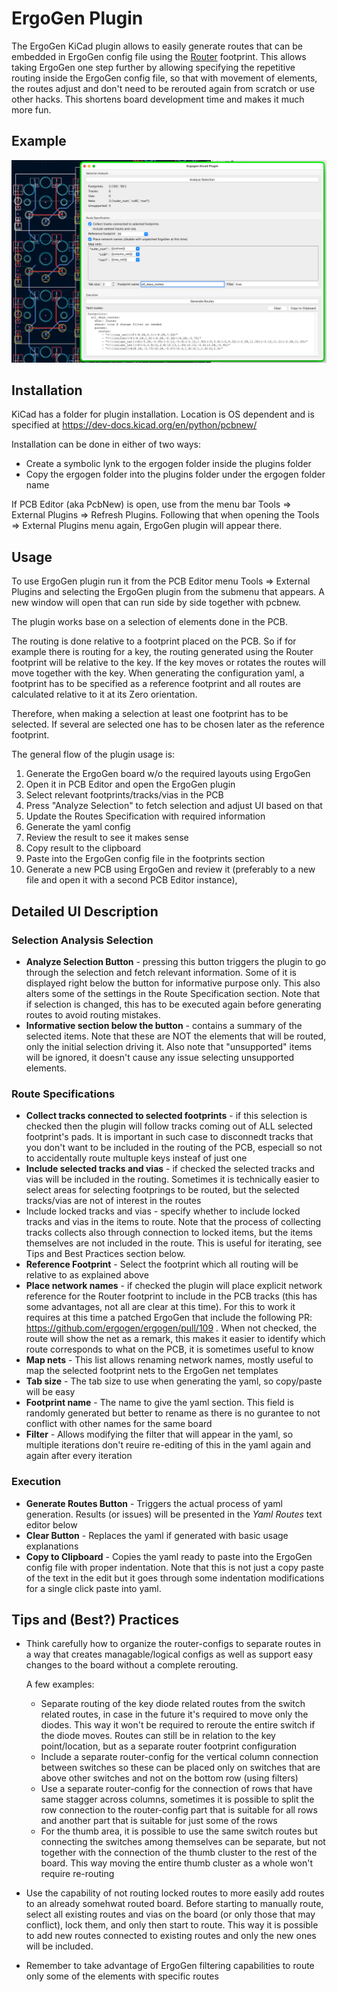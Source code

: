 # ErgoGen Plugin

The ErgoGen KiCad plugin allows to easily generate routes that can be embedded in ErgoGen config file using the [Router](./router.md) footprint.
This allows taking ErgoGen one step further by allowing specifying the repetitive routing inside the ErgoGen config file, so that with movement of elements, the routes adjust and don't need to be rerouted again from scratch or use other hacks. 
This shortens board development time and makes it much more fun.

## Example

![Plugin Usage Example](images/ergogen_kicad_plugin_example.png)

## Installation

KiCad has a folder for plugin installation. Location is OS dependent and is specified at https://dev-docs.kicad.org/en/python/pcbnew/

Installation can be done in either of two ways:
- Create a symbolic lynk to the ergogen folder inside the plugins folder
- Copy the ergogen folder into the plugins folder under the ergogen folder name

If PCB Editor (aka PcbNew) is open, use from the menu bar Tools => External Plugins => Refresh Plugins. Following that when opening the Tools => External Plugins menu again, ErgoGen plugin will appear there.

## Usage

To use ErgoGen plugin run it from the PCB Editor menu Tools => External Plugins and selecting the ErgoGen plugin from the submenu that appears. 
A new window will open that can run side by side together with pcbnew.

The plugin works base on a selection of elements done in the PCB.

The routing is done relative to a footprint placed on the PCB. So if for example there is routing for a key, the routing generated using the Router footprint will be relative to the key. 
If the key moves or rotates the routes will move together with the key.
When generating the configuration yaml, a footprint has to be specified as a reference footprint and all routes are calculated relative to it at its Zero orientation.

Therefore, when making a selection at least one footprint has to be selected. If several are selected one has to be chosen later as the reference footprint.

The general flow of the plugin usage is:

1. Generate the ErgoGen board w/o the required layouts using ErgoGen
1. Open it in PCB Editor and open the ErgoGen plugin
1. Select relevant footprints/tracks/vias in the PCB
1. Press "Analyze Selection" to fetch selection and adjust UI based on that
1. Update the Routes Specification with required information
1. Generate the yaml config
1. Review the result to see it makes sense
1. Copy result to the clipboard
1. Paste into the ErgoGen config file in the footprints section
1. Generate a new PCB using ErgoGen and review it (preferably to a new file and open it with a second PCB Editor instance),

## Detailed UI Description

### Selection Analysis Selection
- **Analyze Selection Button** - pressing this button triggers the plugin to go through the selection and fetch relevant information.
Some of it is displayed right below the button for informative purpose only.
This also alters some of the settings in the Route Specification section.
Note that if selection is changed, this has to be executed again before generating routes to avoid routing mistakes.
- **Informative section below the button** - contains a summary of the selected items. Note that these are NOT the elements that will be routed, only the initial selection driving it. 
Also note that "unsupported" items will be ignored, it doesn't cause any issue selecting unsupported elements.

### Route Specifications
- **Collect tracks connected to selected footprints** - if this selection is checked then the plugin will follow tracks coming out of ALL selected footprint's pads.
It is important in such case to disconnedt tracks that you don't want to be included in the routing of the PCB, especiall so not to accidentally route multuple keys insteaf of just one
- **Include selected tracks and vias** - if checked the selected tracks and vias will be included in the routing. Sometimes it is technically easier to select areas for selecting footprings to be routed, but the selected tracks/vias are not of interest in the routes
- Include locked tracks and vias - specify whether to include locked tracks and vias in the items to route. Note that the process of collecting tracks collects also through connection to locked items, but the items themselves are not included in the route. This is useful for iterating, see Tips and Best Practices section below.
- **Reference Footprint** - Select the footprint which all routing will be relative to as explained above
- **Place network names** - if checked the plugin will place explicit network reference for the Router footprint to include in the PCB tracks (this has some advantages, not all are clear at this time). For this to work it requires at this time a patched ErgoGen that include the following PR: https://github.com/ergogen/ergogen/pull/109 .
When not checked, the route will show the net as a remark, this makes it easier to identify which route corresponds to what on the PCB, it is sometimes useful to know
- **Map nets** - This list allows renaming network names, mostly useful to map the selected footprint nets to the ErgoGen net templates
- **Tab size** - The tab size to use when generating the yaml, so copy/paste will be easy
- **Footprint name** - The name to give the yaml section. This field is randomly generated but better to rename as there is no gurantee to not conflict with other names for the same board
- **Filter** - Allows modifying the filter that will appear in the yaml, so multiple iterations don't reuire re-editing of this in the yaml again and again after every iteration

### Execution
- **Generate Routes Button** - Triggers the actual process of yaml generation. Results (or issues) will be presented in the *Yaml Routes* text editor below
- **Clear Button** - Replaces the yaml if generated with basic usage explanations
- **Copy to Clipboard** - Copies the yaml ready to paste into the ErgoGen config file with proper indentation. Note that this is not just a copy paste of the text in the edit but it goes through some indentation modifications for a single click paste into yaml.


## Tips and (Best?) Practices
- Think carefully how to organize the router-configs to separate routes in a way that creates managable/logical configs as well as support easy changes to the board without a complete rerouting.
  
  A few examples:
  - Separate routing of the key diode related routes from the switch related routes, in case in the future it's required to move only the diodes. This way it won't be required to reroute the entire switch if the diode moves. Routes can still be in relation to the key point/location, but as a separate router footprint configuration
  - Include a separate router-config for the vertical column connection between switches so these can be placed only on switches that are above other switches and not on the bottom row (using filters)
  - Use a separate router-config for the connection of rows that have same stagger across columns, sometimes it is possible to split the row connection to the router-config part that is suitable for all rows and another part that is suitable for just some of the rows 
  - For the thumb area, it is possible to use the same switch routes but connecting the switches among themselves can be separate, but not together with the connection of the thumb cluster to the rest of the board. This way moving the entire thumb cluster as a whole won't require re-routing

- Use the capability of not routing locked routes to more easily add routes to an already somehwat routed board. Before starting to manually route, select all existing routes and vias on the board (or only those that may conflict), lock them, and only then start to route. This way it is possible to add new routes connected to existing routes and only the new ones will be included.
- Remember to take advantage of ErgoGen filtering capabilities to route only some of the elements with specific routes
